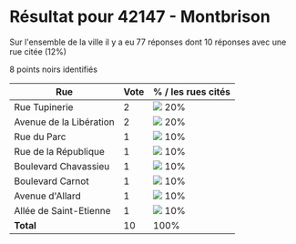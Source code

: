 # Résultat pour 42147 - Montbrison

Sur l'ensemble de la ville il y a eu 77 réponses dont 10 réponses avec une rue citée (12%)

8 points noirs identifiés

| Rue | Vote | % / les rues cités|
|-----|------|-------------------|
| Rue Tupinerie | 2 | <img src="../../img/bar_20.gif" />&nbsp;20%|
| Avenue de la Libération | 2 | <img src="../../img/bar_20.gif" />&nbsp;20%|
| Rue du Parc | 1 | <img src="../../img/bar_10.gif" />&nbsp;10%|
| Rue de la République | 1 | <img src="../../img/bar_10.gif" />&nbsp;10%|
| Boulevard Chavassieu | 1 | <img src="../../img/bar_10.gif" />&nbsp;10%|
| Boulevard Carnot | 1 | <img src="../../img/bar_10.gif" />&nbsp;10%|
| Avenue d'Allard | 1 | <img src="../../img/bar_10.gif" />&nbsp;10%|
| Allée de Saint-Etienne | 1 | <img src="../../img/bar_10.gif" />&nbsp;10%|
| **Total** | 10 | 100%|
